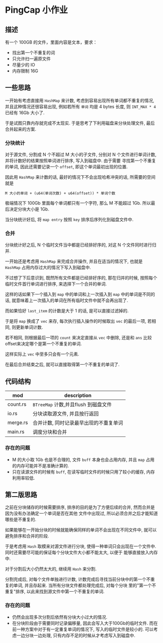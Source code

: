 # PingCap 小作业

## 描述

有一个 100GB 的文件，里面内容是文本，要求：

* 找出第一个不重复的词
* 只允许扫一遍原文件
* 尽量少的 IO
* 内存限制 16G

## 一些思路

一开始有考虑直接用 `HashMap` 来计数, 考虑到容易出现所有单词都不重复的情况, 并且这种情况还很容易出现, 例如若所有 `单词` 均是 4 bytes
长度, 则 `INT_MAX * 4` 已经有 16Gb 大小了.

于是试图只靠内存就完成不太现实. 于是思考了下利用磁盘来分块处理文件, 最后合并起来的方案.

### 分块统计
对于源文件, 分割成 N 个不超过 M 大小的子文件, 分别对 N 个文件进行单词计数, 并将计数好的结果按照单词进行排序, 写入到磁盘中. 由于需要
寻找第一个不重复的单词, 因此还需要记录一个 `offset`, 即这个单词最初出现的位置.

因此用 `HashMap` 来计数的话, 最好的情况下不会出现哈希冲突的话, 所需要的空间就是

```
M 大小的单词 + (u64(单词次数) + u64(offset)) * 单词个数
```

极端情况下 100Gb 里面每个单词都只有一个字符, 那么 M 不能超过 1Gb. 所以最后决定分块大小是 1Gb.

当分块统计好后, 将 `map entry` 按照 `key` 排序后序列化到磁盘文件中. 

### 合并
分块统计好之后, N 个临时文件当中都是已经排好序的, 对这 N 个文件同时进行归并.

一开始还是考虑用 `HashMap` 来完成合并操作, 并且在适当的情况下, 也就是 `HashMap` 占用内存过大的情况下写入到磁盘中.

不过想了下后意识到, 既然所有文件都是已经排好序的, 那在归并的时候, 按照每个临时文件首行单词进行排序, 来选择下一个合并的单词.

这样的话如果下一个插入到 `map` 中的单词和上一次插入到 `map` 中的单词是不同的话, 就意味着上一次插入的单词在所有临时文件中就不会再出现了.

而如果恰好 `last_item` 的计数是大于 1 的话, 是可以直接过滤掉的.

于是将 `map` 换成了 `vec` 来存, 每次执行插入操作的时候取出 `vec` 的最后一项, 若相同, 则更新单词计数.

若不相同, 则根据最后一项的 `count` 来决定直接从 `vec` 中删除, 还是和 `ans` 比较 offset来决定哪个是第一个不重复的单词.

这样实际上 `vec` 中至多只会有一个元素.

在最后合并结束之后, 就可以直接取得第一个不重复的单词了.

## 代码结构

|   mod    |            description             |
| -------- | ---------------------------------- |
| count.rs | `BTreeMap` 计数,并且flush 到磁盘文件 |
| io.rs    | 分块读取源文件, 并且按行返回          |
| merge.rs | 合并计数, 同时记录最早出现的不重复单词 |
| main.rs  | 调度分块和合并                       |

### 存在的问题

* M 的大小取 1Gb 也是不合理的, 文件 `buff` 本身也会占用内存, 并且 `map` 占用的内存可能并不是准确计算的.
* 只在读源文件的时候有 `buff`, 在读写临时文件的时候只用了较小的缓存, 内存利用率较低.


## 第二版思路
之前在分块储存的时候需要排序, 排序的目的是为了方便后续的合并, 然而合并是因为没有办法确定一个单词是否在其他
文件中出现过, 所以必须合并之后才能知道哪些是不重复的.

如果能够在一开始分块的时候就能确保同样的单词不会出现在不同文件中, 就可以避免排序和合并的阶段.

于是考虑用 `Hash` 取模来对源文件进行分块, 使得一种单词只会出现在一个文件中. 同时还需要尽可能的保证每个分块文件大小都不能太大, 以便于
能够直接放入内存中.

对于分割后大小仍然太大的, 继续用 `Hash` 来分割.

分割完成后, 对每个文件单独进行计数, 计数完成后寻找当前分块中的第一个不重复的单词, 并且存起来. 当所有分块文件都处理完成后, 对每个分块
里的"第一个不重复"排序, 以此来找到源文件中第一个不重复的单词.

### 存在的问题
* 仍然会出现多次分割后依然有分块大小过大的情况.
* 在分块阶段由于需要同时记录偏移量, 因此会写入大于100Gb的临时文件. 而在前一种方案中对于有一定重复单词的情况下, 写入的临时文件是较小的.
可以考虑一边分块一边处理, 只有内存不足的时候从才考虑写入到磁盘中.